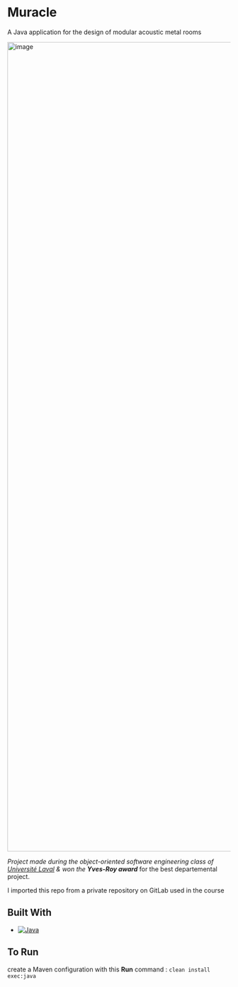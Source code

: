 # Muracle

A Java application for the design of modular acoustic metal rooms

<img width="1824" alt="image" src="https://user-images.githubusercontent.com/78121423/209455937-b0649522-829b-40c4-8840-d4e2f79ec114.png">

_Project made during the object-oriented software engineering class of [Université Laval](https://www.ulaval.ca/etudes/cours/glo-2004-genie-logiciel-oriente-objet) & won the **Yves-Roy award**_ for the best departemental project.

I imported this repo from a private repository on GitLab used in the course

## Built With
* [![Java][Java]][Java-url]

## To Run
create a Maven configuration with this **Run** command : `clean install exec:java`
##

<!-- MARKDOWN LINKS & IMAGES -->
<!-- https://www.markdownguide.org/basic-syntax/#reference-style-links -->
[Java]: https://img.shields.io/badge/java-%23ED8B00.svg?style=for-the-badge&logo=java&logoColor=white
[Java-url]: https://www.java.com/fr/
[old-repo-url]: https://gitlab.com/glo2004-ift2007/A22-GLO-Equipe33
